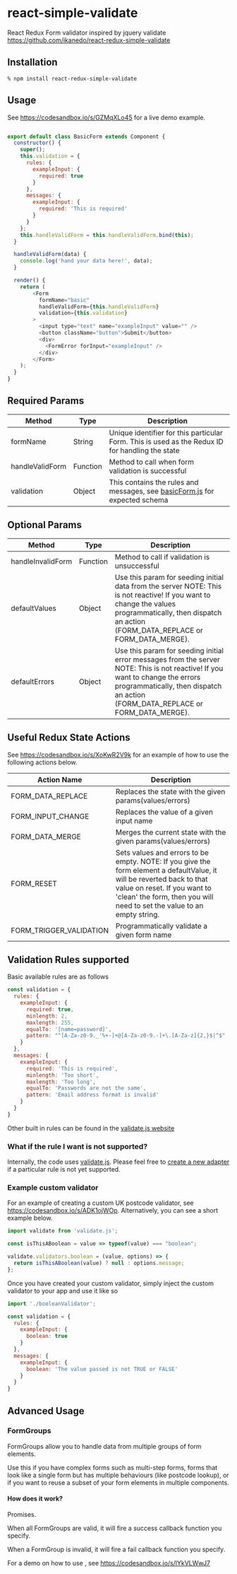 # react-simple-validate
React Redux Form validator inspired by jquery validate 
https://github.com/ikanedo/react-redux-simple-validate

## Installation

    % npm install react-redux-simple-validate

## Usage
See https://codesandbox.io/s/GZMqXLo45 for a live demo example.

```js

export default class BasicForm extends Component {
  constructor() {
    super();
    this.validation = {
      rules: {
        exampleInput: {
          required: true
        }
      },
      messages: {
        exampleInput: {
          required: 'This is required'
        }
      }
    };
    this.handleValidForm = this.handleValidForm.bind(this);
  }

  handleValidForm(data) {
    console.log('hand your data here!', data);
  }

  render() {
    return (
        <Form
          formName="basic"
          handleValidForm={this.handleValidForm}
          validation={this.validation}
        >
          <input type="text" name="exampleInput" value="" />
          <button className="button">Submit</button>
          <div>
            <FormError forInput="exampleInput" />
          </div>
        </Form>
    );
  }
}

```

## Required Params
| Method          | Type     | Description                                                                                     |
|-----------------|----------|-------------------------------------------------------------------------------------------------|
| formName        | String   | Unique identifier for this particular Form. This is used as the Redux ID for handling the state |
| handleValidForm | Function | Method to call when form validation is successful                                               |
| validation      | Object   | This contains the rules and messages, see [basicForm.js](https://codesandbox.io/s/GZMqXLo45 ) for expected schema                      |

## Optional Params

| Method            | Type     | Description                                                                                                                                                                                                       |
|-------------------|----------|-------------------------------------------------------------------------------------------------------------------------------------------------------------------------------------------------------------------|
| handleInvalidForm | Function | Method to call if validation is unsuccessful                                                                                                                                                                      |
| defaultValues     | Object   | Use this param for seeding initial data from the server  NOTE: This is not reactive! If you want to change the values programmatically, then dispatch an action (FORM_DATA_REPLACE or FORM_DATA_MERGE).           |
| defaultErrors     | Object   | Use this param for seeding initial error messages from the server  NOTE: This is not reactive! If you want to change the errors programmatically, then dispatch an action (FORM_DATA_REPLACE or FORM_DATA_MERGE). |

## Useful Redux State Actions
See https://codesandbox.io/s/XoKwR2V9k for an example of how to use the following actions below.

| Action Name             | Description                                                                                                                                                                                                                       |
|-------------------------|-----------------------------------------------------------------------------------------------------------------------------------------------------------------------------------------------------------------------------------|
| FORM_DATA_REPLACE       | Replaces the state with the given params(values/errors)                                                                                                                                                                           |
| FORM_INPUT_CHANGE       | Replaces the value of a given input name                                                                                                                                                                           |
| FORM_DATA_MERGE         | Merges the current state with the given params(values/errors)                                                                                                                                                                     |
| FORM_RESET              | Sets values and errors to be empty.  NOTE: If you give the form element a defaultValue, it will be reverted back to that value on reset. If you want to 'clean' the form, then you will need to set the value to an empty string. |
| FORM_TRIGGER_VALIDATION | Programmatically validate a given form name                                                                                                                                                                                                |

## Validation Rules supported
Basic available rules are as follows

```js
const validation = {
  rules: {
    exampleInput: {
      required: true,
      minlength: 2,
      maxlength: 255,
      equalTo: '[name=password]',
      pattern: "^[A-Za-z0-9._'%+-]+@[A-Za-z0-9.-]+\.[A-Za-z]{2,}$|^$"
    }
  },
  messages: {
    exampleInput: {
      required: 'This is required',
      minlength: 'Too short',
      maxlength: 'Too long',
      equalTo: 'Passwords are not the same',
      pattern: 'Email address format is invalid'
    }
  }
}

```

Other built in rules can be found in the [validate.js website](https://validatejs.org/)

### What if the rule I want is not supported?
Internally, the code uses [validate.js](https://validatejs.org/). Please feel free to [create a new adapter](https://validatejs.org/#custom-validator) if a particular rule is not yet supported.

### Example custom validator
For an example of creating a custom UK postcode validator, see https://codesandbox.io/s/ADK1ojWOp. Alternatively, you can see a short example below.

```js
import validate from 'validate.js';

const isThisABoolean = value => typeof(value) === "boolean";

validate.validators.boolean = (value, options) => {  
  return isThisABoolean(value) ? null : options.message;
};

```

Once you have created your custom validator, simply inject the custom validator to your app and use it like so
```js
import './booleanValidator';

const validation = {
  rules: {
    exampleInput: {
      boolean: true
    }
  },
  messages: {
    exampleInput: {
      boolean: 'The value passed is not TRUE or FALSE'
    }
  }
}
```

## Advanced Usage
### FormGroups
FormGroups allow you to handle data from multiple groups of form elements.

Use this if you have complex forms such as multi-step forms, forms that look like a single form but has multiple behaviours (like postcode lookup), or if you want to reuse a subset of your form elements in multiple components.

#### How does it work?
Promises.

When all FormGroups are valid, it will fire a success callback function you specify. 

When a FormGroup is invalid, it will fire a fail callback function you specify.

For a demo on how to use <FormGroup>, see https://codesandbox.io/s/lYkVLWwJ7
